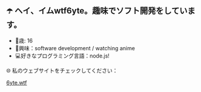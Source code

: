 ## ☂️ ヘイ、イムwtf6yte。趣味でソフト開発をしています。



* 🔞歳: 16
* 💫興味：software development / watching anime
* 💻好きなプログラミング言語：node.js!


🌐 私のウェブサイトをチェックしてください：

[6yte.wtf](https://6yte.wtf/)
